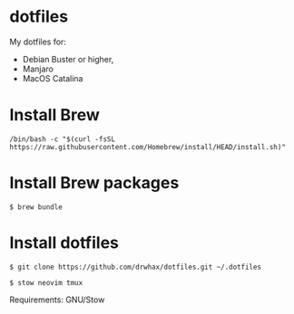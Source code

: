 dotfiles
========

My dotfiles for:

* Debian Buster or higher,
* Manjaro
* MacOS Catalina

# Install Brew

    /bin/bash -c "$(curl -fsSL https://raw.githubusercontent.com/Homebrew/install/HEAD/install.sh)"


# Install Brew packages

    $ brew bundle

# Install  dotfiles

    $ git clone https://github.com/drwhax/dotfiles.git ~/.dotfiles

    $ stow neovim tmux

Requirements: GNU/Stow
